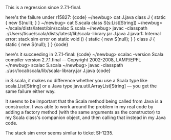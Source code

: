 This is a regression since 2.7.1-final.

here's the failure under r15827:
{code}
  ~/newbug> cat J.java 
class J { static { new S(null); } }
  ~/newbug> cat S.scala 
class S(s:List[String])
  ~/newbug> ~/scala/dists/latest/bin/scalac S.scala
  ~/newbug> javac -classpath .:/Users/tisue/scala/dists/latest/lib/scala-library.jar J.java 
J.java:1: Internal error: stack sim error on 
static void <clinit>() {
    static {
        new S(null);
    }
}
class J { static { new S(null); } }
{code}

here's it succeeding in 2.7.1-final:
{code}
  ~/newbug> scalac -version
Scala compiler version 2.7.1.final -- Copyright 2002-2008, LAMP/EPFL
  ~/newbug> scalac S.scala 
  ~/newbug> javac -classpath .:/usr/local/scala/lib/scala-library.jar J.java 
{code}

in S.scala, it makes no difference whether you use a Scala type like scala.List[String] or a Java type java.util.ArrayList[String] — you get the same failure either way.

It seems to be important that the Scala method being called from Java is a constructor. I was able to work around the problem in my real code by adding a factory method (with the same arguments as the constructor) to my Scala class's companion object, and then calling that instead in my Java code.


The stack sim error seems similar to ticket SI-1235.
